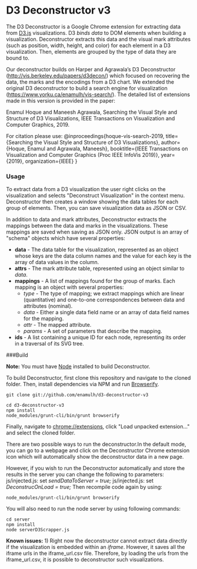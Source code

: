 D3 Deconstructor v3
===================

The D3 Deconstructor is a Google Chrome extension for extracting data from [D3.js](http://d3js.org) visualizations.  D3 _binds data_ to DOM elements when building a visualization.  Deconstructor extracts this data and the visual mark attributes (such as position, width, height, and color) for each element in a D3 visualization.  Then, elements are grouped by the type of data they are bound to.

Our deconstructor builds on Harper and Agrawala’s D3 Deconstructor (http://vis.berkeley.edu/papers/d3decon/) which focused on recovering the data, the marks and the encodings from a D3 chart. We extended the original D3 deconstructor to build a search engine for visualization (https://www.yorku.ca/enamulh/vis-search/). The detailed list of extensions made in this version is provided in the paper:

Enamul Hoque and Maneesh Agrawala, Searching the Visual Style and Structure of D3 Visualizations, IEEE Transactions on Visualization and Computer Graphics, 2019. 

For citation please use:
@inproceedings{hoque-vis-search-2019,
  title={Searching the Visual Style and Structure of D3 Visualizations},
  author={Hoque, Enamul and  Agrawala, Maneesh},
  booktitle={IEEE Transactions on Visualization and Computer Graphics (Proc IEEE InfoVis 2019)},
  year={2019},
  organization={IEEE}
}

### Usage

To extract data from a D3 visualization the user right clicks on the visualization and selects "Deconstruct Visualization" in the context menu.  Deconstructor then creates a window showing the data tables for each group of elements.  Then, you can save visualization data as JSON or CSV.

In addition to data and mark attributes, Deconstructor extracts the mappings between the data and marks in the visualizations.  These mappings are saved when saving as JSON only.  JSON output is an array of "schema" objects which have several properties:

* **data** - The data table for the visualization, represented as an object whose keys are the data column names and the value for each key is the array of data values in the column.
* **attrs** - The mark attribute table, represented using an object similar to *data*.
* **mappings** - A list of mappings found for the group of marks.  Each mapping is an object with several properties:
  * *type* - The type of mapping; we extract mappings which are linear (quantitative) and one-to-one correspondences between data and attributes (nominal).
  * *data* - Either a single data field name or an array of data field names for the mapping.
  * *attr* - The mapped attribute.
  * *params* - A set of parameters that describe the mapping.
* **ids** - A list containing a unique ID for each node, representing its order in a traversal of its SVG tree. 

###Build

**Note:** You must have [Node](http://nodejs.org/) installed to build Deconstructor.

To build Deconstructor, first clone this repository and navigate to the cloned folder.  Then, install dependencies via NPM and run [Browserify](http://browserify.org/).

    git clone git://github.com/enamulh/d3-deconstructor-v3
    
    cd d3-deconstructor-v3
    npm install
    node_modules/grunt-cli/bin/grunt browserify

Finally, navigate to [chrome://extensions](chrome://extensions), click "Load unpacked extension..." and select the cloned folder.

There are two possible ways to run the deconstructor.In the default mode, you can go to a webpage and click on the Deconstructor Chrome extension icon which will automatically show the deconstructor data in a new page.

However, if you wish to run the Deconstructor automatically and store the results in the server you can change the following to parameters:
js/injected.js: set *sendDataToServer = true;*
js/injected.js: set *DeconstrucOnLoad = true;*
Then recompile code again by using:

    node_modules/grunt-cli/bin/grunt browserify

You will also need to run the node server by using following commands:

    cd server
    npm install
    node serverD3Scrapper.js 

**Known issues:** 1) Right now the deconstructor cannot extract data directly if the visualization is embedded within an *iframe*. However, it saves all the iframe urls in the iframe_url.csv file. Therefore, by loading the urls from the  iframe_url.csv, it is possible to deconstructor such visualizations.
     


